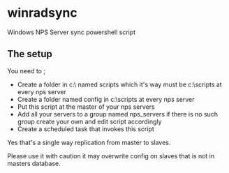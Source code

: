 # winradsync
Windows NPS Server sync powershell script

## The setup

You need to ;
- Create a folder in c:\ named scripts which it's way must be c:\scripts at every nps server
- Create a folder named config in c:\scripts at every nps server
- Put this script at the master of your nps servers 
- Add all your servers to a group named nps_servers if there is no such group create your own and edit script accordingly
- Create a scheduled task that invokes this script

Yes that's a single way replication from master to slaves.

Please use it with caution it may overwrite config on slaves that is not in masters database.
